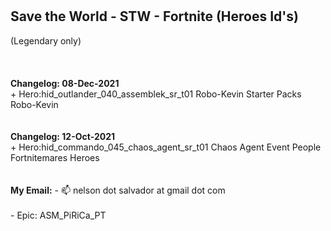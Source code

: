 <br>
<br>
<h2>Save the World - STW - Fortnite (Heroes Id's)</h2>(Legendary only)<br><br>
<br>
<br>
<b>Changelog: 08-Dec-2021</b><br>
+ Hero:hid_outlander_040_assemblek_sr_t01		Robo-Kevin		Starter Packs		Robo-Kevin<br>

<br>
<br>
<b>Changelog: 12-Oct-2021</b><br>
+ Hero:hid_commando_045_chaos_agent_sr_t01		Chaos Agent		Event People		Fortnitemares Heroes<br>

<br>
<br>
<b>My Email:</b>
- 📫 nelson dot salvador at gmail dot com
<br>
<br>
- Epic: ASM_PiRiCa_PT
<br>
<br>
